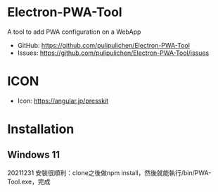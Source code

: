 # Electron-PWA-Tool
A tool to add PWA configuration on a WebApp

- GitHub: https://github.com/pulipulichen/Electron-PWA-Tool
- Issues: https://github.com/pulipulichen/Electron-PWA-Tool/issues

# ICON

- Icon: https://angular.jp/presskit

# Installation

## Windows 11
20211231 安裝很順利：clone之後做npm install，然後就能執行/bin/PWA-Tool.exe，完成
